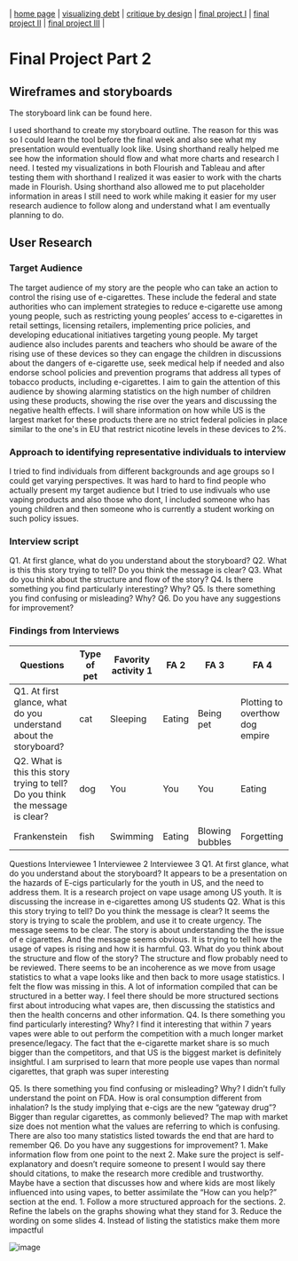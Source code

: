 | [home page](https://cmustudent.github.io/tswd-portfolio-templates/) | [visualizing debt](visualizing-government-debt) | [critique by design](critique-by-design) | [final project I](final-project-part-one) | [final project II](final-project-part-two) | [final project III](final-project-part-three) |

# Final Project Part 2

## Wireframes and storyboards

The storyboard link can be found here. 

I used shorthand to create my storyboard outline. The reason for this was so I could learn the tool before the final week and also see what my presentation would eventually look like. Using shorthand really helped me see how the information should flow and what more charts and research I need. I tested my visualizations in both Flourish and Tableau and after testing them with shorthand I realized it was easier to work with the charts made in Flourish. Using shorthand also allowed me to put placeholder information in areas I still need to work while making it easier for my user research audience to follow along and understand what I am eventually planning to do. 


## User Research 

### Target Audience

The target audience of my story are the people who can take an action to control the rising use of e-cigarettes. These include the federal and state authorities who can implement strategies to reduce e-cigarette use among young people, such as restricting young peoples’ access to e-cigarettes in retail settings, licensing retailers, implementing price policies, and developing educational initiatives targeting young people. My target audience also includes parents and teachers who should be aware of the rising use of these devices so they can engage the children in discussions about the dangers of e-cigarette use, seek medical  help if needed and also endorse school policies and prevention programs that address all types of tobacco products, including e-cigarettes. I aim to gain the attention of this audience by showing alarming statistics on the high number of children using these products, showing the rise over the years and discussing the negative health effects. I will share information on how while US is the largest market for these products there are no strict federal policies in place similar to the one's in EU that restrict nicotine levels in these devices to 2%. 

### Approach to identifying representative individuals to interview

I tried to find individuals from different backgrounds and age groups so I could get varying perspectives. It was hard to hard to find people who actually present my target audience but I tried to use indivuals who use vaping products and also those who dont, I included someone who has young children and then someone who is currently a student working on such policy issues. 


### Interview script
Q1. At first glance, what do you understand about the storyboard?
Q2. What is this this story trying to tell? Do you think the message is clear?
Q3. What do you think about the structure and flow of the story?
Q4. Is there something you find particularly interesting? Why?
Q5. Is there something you find confusing or misleading? Why?
Q6. Do you have any suggestions for improvement?

### Findings from Interviews



| Questions    | Type of pet | Favority activity 1 | FA 2   | FA 3            | FA 4                                |
|--------------|-------------|---------------------|--------|-----------------|-------------------------------------|
| Q1. At first glance, what do you understand about the storyboard?        | cat         | Sleeping            | Eating | Being pet       | Plotting to overthow dog empire     |
| Q2. What is this this story trying to tell? Do you think the message is clear?      | dog         | You                 | You    | You             | Eating                              |
| Frankenstein | fish        | Swimming            | Eating | Blowing bubbles | Forgetting                          |

Questions	Interviewee 1 	Interviewee 2	Interviewee 3
Q1. At first glance, what do you understand about the storyboard? 
	It appears to be a presentation on the hazards of E-cigs particularly for the youth in US, and the need to address them.	It is a research project on vape usage among US youth.	It is discussing the increase in e-cigarettes among US students
Q2. What is this this story trying to tell? Do you think the message is clear? 
	It seems the story is trying to scale the problem, and use it to create urgency. The message seems to be clear.	The story is about understanding the the issue of e cigarettes. And the message seems obvious.	It is trying to tell how the usage of vapes is rising and how it is harmful. 
Q3. What do you think about the structure and flow of the story? 
	The structure and flow probably need to be reviewed. There seems to be an incoherence as we move from usage statistics to what a vape looks like and then back to more usage statistics. 	I felt the flow was missing in this. A lot of information compiled that can be structured in a better way. 	I feel there should be more structured sections first about introducing what vapes are, then discussing the statistics and then the health concerns and other information.
Q4. Is there something you find particularly interesting? Why? 
	I find it interesting that within 7 years vapes were able to out perform the competition with a much longer market presence/legacy.	The fact that the e-cigarette market share is so much bigger than the competitors, and that US is the biggest market is definitely insightful. 	I am surprised to learn that more people use vapes than normal cigarettes, that graph was super interesting

Q5. Is there something you find confusing or misleading? Why? 
	I didn’t fully understand the point on FDA. How is oral consumption different from inhalation?	Is the study implying that e-cigs are the new “gateway drug”? Bigger than regular cigarettes, as commonly believed? 	The map with market size does not mention what the values are referring to which is confusing. There are also too many statistics listed towards the end that are hard to remember
Q6. Do you have any suggestions for improvement?
	1.	Make information flow from one point to the next
2.	Make sure the project is self-explanatory and doesn’t require someone to present
	I would say there should citations, to make the research more credible and trustworthy. Maybe have a section that discusses how and where kids are most likely influenced into using vapes, to better assimilate the “How can you help?” section at the end.	1.	Follow a more structured approach for the sections. 
2.	Refine the labels on the graphs showing what they stand for
3.	Reduce the wording on some slides 
4.	Instead of listing the statistics make them more impactful

![image](https://user-images.githubusercontent.com/116768418/220217826-f3657802-981d-44a5-a68e-517ef0d5f4bd.png)


